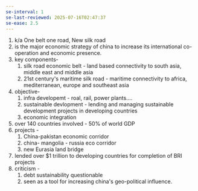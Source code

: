 ```yaml
---
se-interval: 1
se-last-reviewed: 2025-07-16T02:47:37
se-ease: 2.5
---
```

1. k/a One belt one road, New silk road
2. is the major economic strategy of china to increase its international co-operation and economic presence.
3. key components- 
	1. silk road economic belt - land based connectivity to south asia, middle east and middle asia
	2. 21st century's maritime silk road - maritime connectivity to africa, mediterranean, europe and southeast asia
4. objective- 
	1. infra developemt - roal, rail, power plants....
	2. sustainable devlopment - lending and managing sustainable development projects in developing countries
	3. economic integration
5. over 140 countries involved - 50% of world GDP
6. projects - 
	1. China-pakistan economic corridor
	2. china- mangolia - russia eco corridor
	3. new Eurasia land bridge
7. lended over $1 trillion to developing countries for completion of BRI projects
8. criticism - 
	1. debt sustainability questionable
	2. seen as a tool for increasing china's geo-political influence.